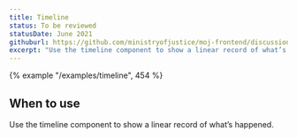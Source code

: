 ```yaml
---
title: Timeline
status: To be reviewed
statusDate: June 2021
githuburl: https://github.com/ministryofjustice/moj-frontend/discussions/716
excerpt: "Use the timeline component to show a linear record of what’s happened."
---
```


{% example "/examples/timeline", 454 %}

## When to use

Use the timeline component to show a linear record of what’s happened.
